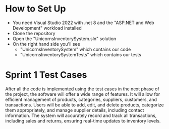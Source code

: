 # How to Set Up  
* You need Visual Studio 2022 with .net 8 and the "ASP.NET and Web Development" workload installed    
* Clone the repository
* Open the "UnicornsInventorySystem.sln" solution
* On the right hand side you'll see
  * "UnicornsInventorySystem" which contains our code
  * "UnicornsInventorySystemTests" which contains our tests
# Sprint 1 Test Cases
After all the code is implemented using the test cases in the next phase of the project, the software will offer a wide range of features. It will allow for efficient management of products, categories, suppliers, customers, and transactions. Users will be able to add, edit, and delete products, categorize them appropriately, and manage supplier details, including contact information. The system will accurately record and track all transactions, including sales and returns, ensuring real-time updates to inventory levels.  
